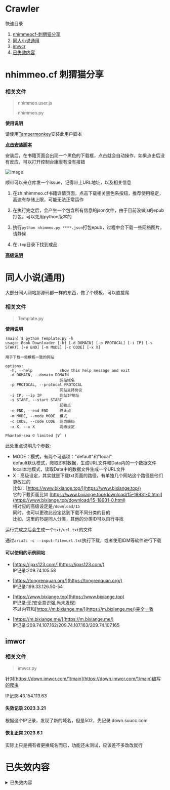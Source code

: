 # Crawler

快速目录

1. [nhimmeocf-刺猬猫分享](#nhimmeocf-刺猬猫分享)
2. [同人小说通用](#同人小说通用)
3. [imwcr](#imwcr)
4. [已失效内容](#已失效内容)

# **nhimmeo.cf 刺猬猫分享**

### 相关文件

> nhimmeo.user.js
>
> nhimmeo.py

**使用说明**

请使用[Tampermonkey](https://www.tampermonkey.net/)安装此用户脚本

[**点击安装脚本**](https://github.com/phantom-sea-limited/Crawler/raw/main/nhimmeo.user.js)

安装后，在书籍页面会出现一个黑色的下载框，点击就会自动操作，如果点击后没有反应，可以打开控制台康康有没有报错

![image](https://github.com/phantom-sea-limited/Crawler/assets/46920034/5c5aa4c1-2be7-4c97-8a70-0a54f91f51b4)

顺带可以来仓库发一个issue，记得带上URL地址，以及相关信息

1. 在zh.nhimmeo.cf书籍详情页面，点击下载相关黑色系按钮，推荐使用稳定，高速有存储上限，可能无法正常运作

2. 在执行完之后，会产生一个包含所有信息的json文件，由于目前没做js的epub打包，可以先用python版本的

3. 执行`python nhimmeo.py ****.json`打包epub，过程中会下载一些网络图片，请静候

4. 在`.tmp`目录下找到成品

[**高级说明**](https://github.com/phantom-sea-limited/Crawler/blob/main/nhimmeo.md)

# **同人小说(通用)**

大部分同人网站那源码都一样的东西，做了个模板，可以直接爬

### 相关文件

> Template.py

**使用说明**
```
(main) $ python Template.py -h
usage: Book Downloader [-h] [-d DOMAIN] [-p PROTOCAL] [-i IP] [-s START] [-e END] [-m MODE] [-c CODE] [-x X]

用于下载一些模板一致的网站

options:
  -h, --help            show this help message and exit
  -d DOMAIN, --domain DOMAIN
                        网站域名
  -p PROTOCAL, --protocal PROTOCAL
                        网站支持协议
  -i IP, --ip IP        网站IP地址
  -s START, --start START
                        起始点
  -e END, --end END     终止点
  -m MODE, --mode MODE  模式
  -c CODE, --code CODE  网页编码
  -x X, --x X           高级设定

Phantom-sea © limited |∀` )
```
此处重点说明几个参数:

- MODE：模式，有两个可选项："default"和"local"</br>default默认模式，爬取即时数据，生成URL文件和Data内的一个数据文件</br>local本地模式，读取Data中的数据文件生成一个URL文件
- X：高级设定，其实就是下载txt页面的路径，有单独几个网站这个路径是他们更改过的</br>比如：[https://www.bixiange.top/](https://www.bixiange.top/)</br>它的下载页面比如 [https://www.bixiange.top/download/15-18931-0.html](https://www.bixiange.top/download/15-18931-0.html)</br>相对应的高级设定是`/download/15`</br>同时，也可以更改此设定达到下载不同分类的目的</br>比如，这里的15是同人分类，其他的分类ID可以自行寻找

运行完成之后会生成一个`txt/url.txt`的文件

通过`aria2c -c --input-file=url.txt`执行下载，或者使用IDM等软件进行下载

#### 可以使用的示例网站

- [https://jpxs123.com/](https://jpxs123.com/) </br>IP记录:209.74.105.58

- [https://tongrenquan.org/](https://tongrenquan.org/) </br>IP记录:199.33.126.50-54

- [https://www.bixiange.top](https://www.bixiange.top) </br>IP记录:无(安全意识强,尚未发现)</br>不过内容和[https://m.bixiange.me/](https://m.bixiange.me/)完全一致

- [https://m.bixiange.me/](https://m.bixiange.me/) </br>IP记录:209.74.107.162/209.74.107.163/209.74.107.165

## **imwcr**

### 相关文件

> imwcr.py

针对[https://down.imwcr.com/1/main](https://down.imwcr.com/1/main)编写的爬虫

IP记录:43.154.113.63

####  失效记录 2023.3.21

根据这个IP记录，发现了新的域名，但是502，先记录 down.suucc.com

#### 恢复正常 2023.6.1

实际上只是拥有者更换域名而已，功能还未测试，应该差不多改改就行


# 已失效内容
<details>
<summary>已失效内容</summary>
  
## **trxs(原版)[已失效]**
  
### 相关文件

> trxs.py

前不久看见个同人小说的网站，写了个爬虫爬着玩
这里是小说[网站地址](https://www.trxs123.com)

~~编译完成之后的程序[在这下载](https://github.com/Rcrwrate/Crawler/tree/main/dist)~~
 

## **zxcs[已失效]**

### 相关文件
 
> zxcs.py

针对[http://zxcs.me/](http://zxcs.me/)编写的爬虫

IP记录:92.242.62.123

### 失效记录 2023.6.7
  
  具体情况可以通过如下链接查看
  
  https://webcache.googleusercontent.com/search?q=cache:https://zxcs.wiki/
  
  https://web.archive.org/web/20230602155316/https://zxcs.wiki/

</details>
